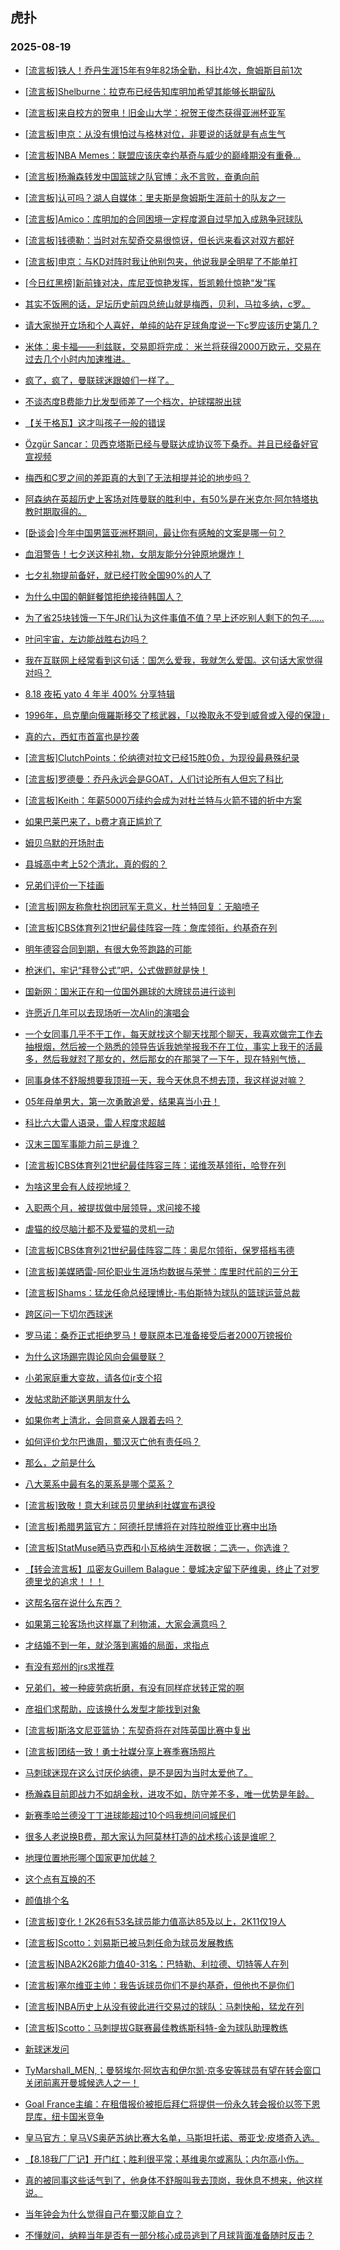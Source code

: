 ## 虎扑 
### 2025-08-19

+ [[流言板]铁人！乔丹生涯15年有9年82场全勤，科比4次，詹姆斯目前1次](https://bbs.hupu.com/634434305.html)

+ [[流言板]Shelburne：拉克布已经告知库明加希望其能够长期留队](https://bbs.hupu.com/634437235.html)

+ [[流言板]来自校方的贺电！旧金山大学：祝贺王俊杰获得亚洲杯亚军](https://bbs.hupu.com/634436604.html)

+ [[流言板]申京：从没有惧怕过与格林对位，非要说的话就是有点生气](https://bbs.hupu.com/634433631.html)

+ [[流言板]NBA Memes：联盟应该庆幸约基奇与威少的巅峰期没有重叠...](https://bbs.hupu.com/634436811.html)

+ [[流言板]杨瀚森转发中国篮球之队官博：永不言败，奋勇向前](https://bbs.hupu.com/634436586.html)

+ [[流言板]认可吗？湖人自媒体：里夫斯是詹姆斯生涯前十的队友之一](https://bbs.hupu.com/634438430.html)

+ [[流言板]Amico：库明加的合同困境一定程度源自过早加入成熟争冠球队](https://bbs.hupu.com/634435961.html)

+ [[流言板]钱德勒：当时对东契奇交易很惊讶，但长远来看这对双方都好](https://bbs.hupu.com/634433837.html)

+ [[流言板]申京：与KD对阵时我让他别包夹，他说我是全明星了不能单打](https://bbs.hupu.com/634433507.html)

+ [[今日红黑榜]新前锋对决，库尼亚惊艳发挥，哲凯赖什惊艳“发”挥](https://bbs.hupu.com/634431453.html)

+ [其实不饭圈的话，足坛历史前四总统山就是梅西，贝利，马拉多纳，c罗。](https://bbs.hupu.com/634429354.html)

+ [请大家抛开立场和个人喜好，单纯的站在足球角度说一下c罗应该历史第几？](https://bbs.hupu.com/634428078.html)

+ [米体：奥卡福——利兹联，交易即将完成： 米兰将获得2000万欧元，交易在过去几个小时内加速推进。](https://bbs.hupu.com/634433637.html)

+ [疯了，疯了，曼联球迷跟娘们一样了。](https://bbs.hupu.com/634431205.html)

+ [不谈态度B费能力比发型师差了一个档次，护球摆脱出球](https://bbs.hupu.com/634428485.html)

+ [【关于格瓦】这才叫孩子一般的错误](https://bbs.hupu.com/634431384.html)

+ [Özgür Sancar：贝西克塔斯已经与曼联达成协议签下桑乔。并且已经备好官宣视频](https://bbs.hupu.com/634432204.html)

+ [梅西和C罗之间的差距真的大到了无法相提并论的地步吗？](https://bbs.hupu.com/634431925.html)

+ [ 阿森纳在英超历史上客场对阵曼联的胜利中，有50%是在米克尔·阿尔特塔执教时期取得的。](https://bbs.hupu.com/634429565.html)

+ [[卧谈会]今年中国男篮亚洲杯期间，最让你有感触的文案是哪一句？](https://bbs.hupu.com/634436678.html)

+ [血泪警告！七夕送这种礼物，女朋友能分分钟原地爆炸！](https://bbs.hupu.com/634434213.html)

+ [七夕礼物提前备好，就已经打败全国90%的人了](https://bbs.hupu.com/634437586.html)

+ [为什么中国的朝鲜餐馆拒绝接待韩国人？](https://bbs.hupu.com/634433957.html)

+ [为了省25块钱饿一下午JR们认为这件事值不值？早上还吃别人剩下的包子……](https://bbs.hupu.com/634434145.html)

+ [叶问宇宙，左边能战胜右边吗？](https://bbs.hupu.com/634434850.html)

+ [我在互联网上经常看到这句话：国怎么爱我，我就怎么爱国。这句话大家觉得对吗？](https://bbs.hupu.com/634436414.html)

+ [8.18 夜拓 yato  4 年半 400% 分享特辑](https://bbs.hupu.com/634433869.html)

+ [1996年，烏克蘭向俄羅斯移交了核武器，「以換取永不受到威脅或入侵的保證」](https://bbs.hupu.com/634434479.html)

+ [真的六，西虹市首富也是抄袭](https://bbs.hupu.com/634434811.html)

+ [[流言板]ClutchPoints：伦纳德对拉文已经15胜0负，为现役最悬殊纪录](https://bbs.hupu.com/634438750.html)

+ [[流言板]罗德曼：乔丹永远会是GOAT，人们讨论所有人但忘了科比](https://bbs.hupu.com/634439862.html)

+ [[流言板]Keith：年薪5000万续约会成为对杜兰特与火箭不错的折中方案](https://bbs.hupu.com/634437653.html)

+ [如果巴莱巴来了，b费才真正尴尬了](https://bbs.hupu.com/634429104.html)

+ [姆贝乌默的开场肘击](https://bbs.hupu.com/634432279.html)

+ [县城高中考上52个清北，真的假的？](https://bbs.hupu.com/634439054.html)

+ [兄弟们评价一下挂画](https://bbs.hupu.com/634434152.html)

+ [[流言板]网友称詹杜抱团冠军无意义，杜兰特回复：无脑喷子](https://bbs.hupu.com/634440729.html)

+ [[流言板]CBS体育列21世纪最佳阵容一阵：詹库领衔，约基奇在列](https://bbs.hupu.com/634440595.html)

+ [明年德容合同到期，有很大免签跑路的可能](https://bbs.hupu.com/634436796.html)

+ [枪迷们，牢记“拜登公式”吧，公式做题就是快！](https://bbs.hupu.com/634433366.html)

+ [国新网：国米正在和一位国外踢球的大牌球员进行谈判](https://bbs.hupu.com/634437507.html)

+ [许愿近几年可以去现场听一次Alin的演唱会](https://bbs.hupu.com/634435873.html)

+ [一个女同事几乎不干工作，每天就找这个聊天找那个聊天，我喜欢做完工作去抽根烟，然后被一个熟悉的领导告诉我她举报我不在工位，事实上我干的活最多，然后我就怼了那女的，然后那女的在那哭了一下午，现在特别气愤，](https://bbs.hupu.com/634435471.html)

+ [同事身体不舒服想要我顶班一天，我今天休息不想去顶，我这样说对嘛？](https://bbs.hupu.com/634439565.html)

+ [05年母单男大，第一次勇敢追爱，结果喜当小丑！](https://bbs.hupu.com/634437768.html)

+ [科比六大雷人语录，雷人程度求超越](https://bbs.hupu.com/634437072.html)

+ [汉末三国军事能力前三是谁？](https://bbs.hupu.com/634436155.html)

+ [[流言板]CBS体育列21世纪最佳阵容三阵：诺维茨基领衔，哈登在列](https://bbs.hupu.com/634440384.html)

+ [为啥这里会有人歧视地域？](https://bbs.hupu.com/634436558.html)

+ [入职两个月，被提拔做中层领导，求问接不接](https://bbs.hupu.com/634436618.html)

+ [虐猫的绞尽脑汁都不及爱猫的灵机一动](https://bbs.hupu.com/634436175.html)

+ [[流言板]CBS体育列21世纪最佳阵容二阵：奥尼尔领衔，保罗搭档韦德](https://bbs.hupu.com/634440530.html)

+ [[流言板]美媒晒雷-阿伦职业生涯场均数据与荣誉：库里时代前的三分王](https://bbs.hupu.com/634439191.html)

+ [[流言板]Shams：猛龙任命总经理博比-韦伯斯特为球队的篮球运营总裁](https://bbs.hupu.com/634439728.html)

+ [跨区问一下切尔西球迷](https://bbs.hupu.com/634433234.html)

+ [罗马诺：桑乔正式拒绝罗马！曼联原本已准备接受后者2000万镑报价](https://bbs.hupu.com/634433590.html)

+ [为什么这场踢完舆论风向会偏曼联？](https://bbs.hupu.com/634432924.html)

+ [小弟家庭重大变故，请各位jr支个招](https://bbs.hupu.com/634437626.html)

+ [发帖求助还能送男朋友什么](https://bbs.hupu.com/634440135.html)

+ [如果你考上清北，会同意亲人跟着去吗？](https://bbs.hupu.com/634438822.html)

+ [如何评价戈尔巴谯周，蜀汉灭亡他有责任吗？](https://bbs.hupu.com/634438507.html)

+ [那么，之前是什么](https://bbs.hupu.com/634439572.html)

+ [八大莱系中最有名的莱系是哪个菜系？](https://bbs.hupu.com/634439555.html)

+ [[流言板]致敬！意大利球员贝里纳利社媒宣布退役](https://bbs.hupu.com/634443756.html)

+ [[流言板]希腊男篮官方：阿德托昆博将在对阵拉脱维亚比赛中出场](https://bbs.hupu.com/634442565.html)

+ [[流言板]StatMuse晒马克西和小瓦格纳生涯数据：二选一，你选谁？](https://bbs.hupu.com/634439794.html)

+ [【转会流言板】瓜密友Guillem Balague：曼城决定留下萨维奥，终止了对罗德里戈的追求！！！](https://bbs.hupu.com/634438283.html)

+ [这帮名宿在说什么东西？](https://bbs.hupu.com/634433780.html)

+ [如果第三轮客场也这样赢了利物浦，大家会满意吗？](https://bbs.hupu.com/634433735.html)

+ [才结婚不到一年，就沦落到离婚的局面，求指点](https://bbs.hupu.com/634441013.html)

+ [有没有郑州的jrs求推荐](https://bbs.hupu.com/634439229.html)

+ [兄弟们，被一种疲劳病折磨，有没有同样症状转正常的啊](https://bbs.hupu.com/634438875.html)

+ [彦祖们求帮助，应该换什么发型才能找到对象](https://bbs.hupu.com/634439018.html)

+ [[流言板]斯洛文尼亚篮协：东契奇将在对阵英国比赛中复出](https://bbs.hupu.com/634442663.html)

+ [[流言板]团结一致！勇士社媒分享上赛季赛场照片](https://bbs.hupu.com/634444900.html)

+ [马刺球迷现在这么讨厌伦纳德，是不是因为当时太爱他了。](https://bbs.hupu.com/634440179.html)

+ [杨瀚森目前即战力不如胡金秋，进攻不如，防守差不多，唯一优势是年龄。](https://bbs.hupu.com/634442073.html)

+ [新赛季哈兰德没丁丁进球能超过10个吗我想问问城民们](https://bbs.hupu.com/634435455.html)

+ [很多人老说换B费，那大家认为阿莫林打造的战术核心该是谁呢？](https://bbs.hupu.com/634438324.html)

+ [地理位置地形哪个国家更加优越？](https://bbs.hupu.com/634442890.html)

+ [这个点有互换的不](https://bbs.hupu.com/634441797.html)

+ [颜值排个名](https://bbs.hupu.com/634441288.html)

+ [[流言板]变化！2K26有53名球员能力值高达85及以上，2K11仅19人](https://bbs.hupu.com/634453649.html)

+ [[流言板]Scotto：刘易斯已被马刺任命为球员发展教练](https://bbs.hupu.com/634452384.html)

+ [[流言板]NBA2K26能力值40-31名：巴特勒、利拉德、切特等人在列](https://bbs.hupu.com/634453515.html)

+ [[流言板]塞尔维亚主帅：我告诉球员你们不是约基奇，但他也不是你们](https://bbs.hupu.com/634453197.html)

+ [[流言板]NBA历史上从没有彼此进行交易过的球队：马刺快船，猛龙在列](https://bbs.hupu.com/634452895.html)

+ [[流言板]Scotto：马刺提拔G联赛最佳教练斯科特-金为球队助理教练](https://bbs.hupu.com/634452158.html)

+ [新球迷发问](https://bbs.hupu.com/634441240.html)

+ [TyMarshall_MEN,；曼努埃尔·阿坎吉和伊尔凯·京多安等球员有望在转会窗口关闭前离开曼城候选人之一！](https://bbs.hupu.com/634439204.html)

+ [Goal France主编：在租借报价被拒后拜仁将提供一份永久转会报价以签下恩昆库，纽卡国米竞争](https://bbs.hupu.com/634438429.html)

+ [皇马官方：皇马VS奥萨苏纳比赛大名单，马斯坦托诺、蒂亚戈·皮塔奇入选。](https://bbs.hupu.com/634436952.html)

+ [【8.18我厂厂记】开门红；胜利很平常；基维奥尔或离队；内尔高小伤。](https://bbs.hupu.com/634435259.html)

+ [真的被同事这些话气到了，他身体不舒服叫我去顶岗，我休息不想来，他这样说。](https://bbs.hupu.com/634452336.html)

+ [当年钟会为什么觉得自己在蜀汉能自立？](https://bbs.hupu.com/634452760.html)

+ [不懂就问，纳粹当年是否有一部分核心成员逃到了月球背面准备随时反击？](https://bbs.hupu.com/634441407.html)

